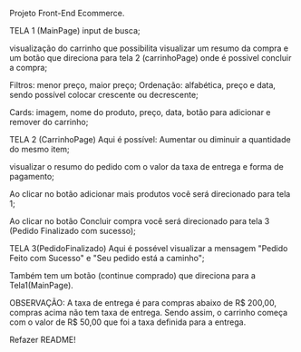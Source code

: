 Projeto Front-End Ecommerce.

TELA 1 (MainPage)
input de busca;

visualização do carrinho que possibilita visualizar um resumo da compra e um botão que direciona para tela 2 (carrinhoPage) onde é possivel concluir a compra;

Filtros: menor preço, maior preço; 
Ordenação: alfabética, preço e data, sendo possível colocar crescente ou decrescente;

Cards: imagem, nome do produto, preço, data, botão para adicionar e remover do carrinho;


TELA 2 (CarrinhoPage)
Aqui é possível:
Aumentar ou diminuir a quantidade do mesmo item;

visualizar o resumo do pedido com o valor da taxa de entrega e forma de pagamento;

Ao clicar no botão adicionar mais produtos você será direcionado para tela 1;

Ao clicar no botão Concluir compra você será direcionado para tela 3 (Pedido Finalizado com sucesso);


TELA 3(PedidoFinalizado)
Aqui é possével visualizar a mensagem "Pedido Feito com Sucesso" e "Seu pedido está a caminho";

Também tem um botão (continue comprado) que direciona para a Tela1(MainPage).


OBSERVAÇÃO:
A taxa de entrega é para compras abaixo de R$ 200,00, compras acima não tem taxa de entrega. Sendo assim, o carrinho começa com o valor de R$ 50,00 que foi a taxa definida para a entrega.

Refazer README!
